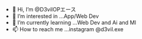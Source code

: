- 👋 Hi, I’m @D3vilOPエース
- 👀 I’m interested in ...App/Web Dev
- 🌱 I’m currently learning ...Web Dev and Ai and Ml
- 📫 How to reach me ...instagram @d3vil.exe

<!---
DevilexeOP/DevilexeOP is a ✨ special ✨ repository because its `README.md` (this file) appears on your GitHub profile.
You can click the Preview link to take a look at your changes.
--->

